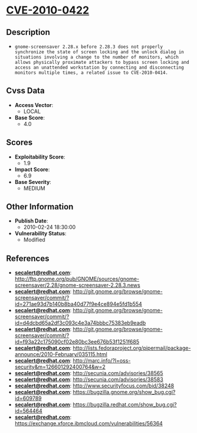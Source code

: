 
# [CVE-2010-0422](https://cve.mitre.org/cgi-bin/cvename.cgi?name=CVE-2010-0422)

## Description

- `gnome-screensaver 2.28.x before 2.28.3 does not properly synchronize the state of screen locking and the unlock dialog in situations involving a change to the number of monitors, which allows physically proximate attackers to bypass screen locking and access an unattended workstation by connecting and disconnecting monitors multiple times, a related issue to CVE-2010-0414.`

## Cvss Data

- **Access Vector**:
  - LOCAL
- **Base Score**:
  - 4.0

## Scores

- **Exploitability Score**:
  - 1.9
- **Impact Score**:
  - 6.9
- **Base Severity**:
  - MEDIUM

## Other Information

- **Publish Date**:
  - 2010-02-24 18:30:00
- **Vulnerability Status**:
  - Modified

## References

- **secalert@redhat.com**: http://ftp.gnome.org/pub/GNOME/sources/gnome-screensaver/2.28/gnome-screensaver-2.28.3.news
- **secalert@redhat.com**: http://git.gnome.org/browse/gnome-screensaver/commit/?id=271ae93d7b140b8ba40d77f9e4ce894e5fd1b554
- **secalert@redhat.com**: http://git.gnome.org/browse/gnome-screensaver/commit/?id=d4dcbd65a2df3c093c4e3a74bbbc75383eb9eadb
- **secalert@redhat.com**: http://git.gnome.org/browse/gnome-screensaver/commit/?id=f93a22c175090cf02e80bc3ee676b53f1251f685
- **secalert@redhat.com**: http://lists.fedoraproject.org/pipermail/package-announce/2010-February/035115.html
- **secalert@redhat.com**: http://marc.info/?l=oss-security&m=126601292400764&w=2
- **secalert@redhat.com**: http://secunia.com/advisories/38565
- **secalert@redhat.com**: http://secunia.com/advisories/38583
- **secalert@redhat.com**: http://www.securityfocus.com/bid/38248
- **secalert@redhat.com**: https://bugzilla.gnome.org/show_bug.cgi?id=609789
- **secalert@redhat.com**: https://bugzilla.redhat.com/show_bug.cgi?id=564464
- **secalert@redhat.com**: https://exchange.xforce.ibmcloud.com/vulnerabilities/56364
